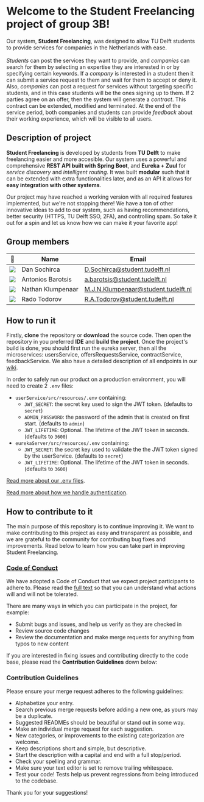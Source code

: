 # Welcome to the **Student Freelancing** project of group 3B!

Our system, **Student Freelancing**, was designed to allow TU Delft students to provide services for companies in the Netherlands with ease. <br><br>_Students_ can post the services they want to provide, and _companies_ can search for them by selecting an expertise they are interested in or by specifying certain keywords. If a _company_ is interested in a student then it can submit a service request to them and wait for them to accept or deny it. Also, _companies_ can post a request for services without targeting specific students, and in this case students will be the ones signing up to them. If 2 parties agree on an offer, then the system will generate a _contract_. This contract can be extended, modified and terminated. At the end of the service period, both companies and students can provide _feedback_ about their working experience, which will be visible to all users.

## Description of project

**Student Freelancing** is developed by students from **TU Delft** to make freelancing easier and more accesible. Our system uses a powerful and comprehensive **REST API built with Spring Boot**, and **Eureka + Zuul** for _service discovery_ and _intelligent routing_. It was built **modular** such that it can be extended with extra functionalities later, and as an API it allows for **easy integration with other systems**.

Our project may have reached a working version with all required features implemented, but we're not stopping there! We have a ton of other innovative ideas to add to our system, such as having recommendations, better security (HTTPS, TU Delft SSO, 2FA), and controlling spam. So take it out for a spin and let us know how we can make it your favorite app!

## Group members

| 📸 | Name | Email |
|---|---|---|
| ![](https://eu.ui-avatars.com/api/?name=DS&length=2&size=50&color=FFF&background=006a4e&font-size=0.325) | Dan Sochirca | D.Sochirca@student.tudelft.nl |
| ![](https://eu.ui-avatars.com/api/?name=AB&length=2&size=50&color=FFF&background=006a4e&font-size=0.325) | Antonios Barotsis | a.barotsis@student.tudelft.nl |
| ![](https://eu.ui-avatars.com/api/?name=NK&length=2&size=50&color=FFF&background=006a4e&font-size=0.325) | Nathan Klumpenaar | M.J.N.Klumpenaar@student.tudelft.nl |
| ![](https://eu.ui-avatars.com/api/?name=RT&length=2&size=50&color=FFF&background=006a4e&font-size=0.325) | Rado Todorov | R.A.Todorov@student.tudelft.nl |
## How to run it

Firstly, **clone** the repository or **download** the source code. Then open the repository in you preferred **IDE** and **build the project**. Once the project's build is done, you should first run the eureka server, then all the microservices: usersService, offersRequestsService, contractService, feedbackService. We also have a detailed description of all endpoints in our [wiki](https://gitlab.ewi.tudelft.nl/cse2115/2021-2022/sem-group-03b/sem-repo-03b/-/wikis/Endpoint%20wiki).

In order to safely run our product on a production environment, you will need to create 2 `.env` files:
 - `userService/src/resources/.env` containing:
   - `JWT_SECRET`: the secret key used to sign the JWT token. (defaults to `secret`)
   - `ADMIN_PASSWORD`: the password of the admin that is created on first start. (defaults to `admin`)
   - `JWT_LIFETIME`: Optional. The lifetime of the JWT token in seconds. (defaults to `3600`)
 - `eurekaServer/src/resources/.env` containing:
   - `JWT_SECRET`: the secret key used to validate the the JWT token signed by the userService. (defaults to `secret`)
   - `JWT_LIFETIME`: Optional. The lifetime of the JWT token in seconds. (defaults to `3600`)
   
[Read more about our .env files](https://gitlab.ewi.tudelft.nl/cse2115/2021-2022/sem-group-03b/sem-repo-03b/-/wikis/Envloader).

[Read more about how we handle authentication](https://gitlab.ewi.tudelft.nl/cse2115/2021-2022/sem-group-03b/sem-repo-03b/-/wikis/Authentication).

## How to contribute to it
The main purpose of this repository is to continue improving it. We want to make contributing to this project as easy and transparent as possible, and we are grateful to the community for contributing bug fixes and improvements. Read below to learn how you can take part in improving Student Freelancing.

### [Code of Conduct](CODE_OF_CONDUCT.md)
We have adopted a Code of Conduct that we expect project participants to adhere to. Please read the [full text](CODE_OF_CONDUCT.md) so that you can understand what actions will and will not be tolerated.

There are many ways in which you can participate in the project, for example:
- Submit bugs and issues, and help us verify as they are checked in
- Review source code changes
- Review the documentation and make merge requests for anything from typos to new content

If you are interested in fixing issues and contributing directly to the code base, please read the **Contribution Guidelines** down below:

### Contribution Guidelines

Please ensure your merge request adheres to the following guidelines:

- Alphabetize your entry.
- Search previous merge requests before adding a new one, as yours may be a duplicate.
- Suggested READMEs should be beautiful or stand out in some way.
- Make an individual merge request for each suggestion.
- New categories, or improvements to the existing categorization are welcome.
- Keep descriptions short and simple, but descriptive.
- Start the description with a capital and end with a full stop/period.
- Check your spelling and grammar.
- Make sure your text editor is set to remove trailing whitespace.
- Test your code! Tests help us prevent regressions from being introduced to the codebase.

Thank you for your suggestions!
